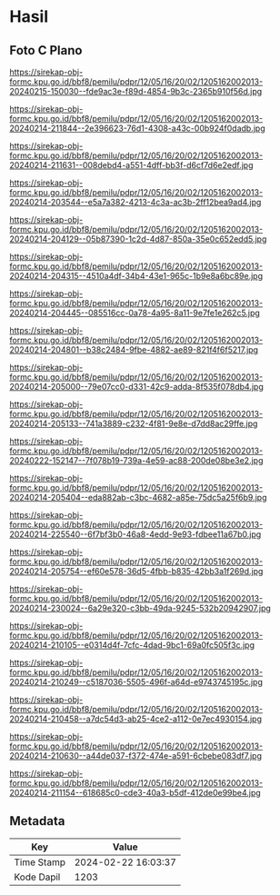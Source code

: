 # Hasil

## Foto C Plano

https://sirekap-obj-formc.kpu.go.id/bbf8/pemilu/pdpr/12/05/16/20/02/1205162002013-20240215-150030--fde9ac3e-f89d-4854-9b3c-2365b910f56d.jpg

https://sirekap-obj-formc.kpu.go.id/bbf8/pemilu/pdpr/12/05/16/20/02/1205162002013-20240214-211844--2e396623-76d1-4308-a43c-00b924f0dadb.jpg

https://sirekap-obj-formc.kpu.go.id/bbf8/pemilu/pdpr/12/05/16/20/02/1205162002013-20240214-211631--008debd4-a551-4dff-bb3f-d6cf7d6e2edf.jpg

https://sirekap-obj-formc.kpu.go.id/bbf8/pemilu/pdpr/12/05/16/20/02/1205162002013-20240214-203544--e5a7a382-4213-4c3a-ac3b-2ff12bea9ad4.jpg

https://sirekap-obj-formc.kpu.go.id/bbf8/pemilu/pdpr/12/05/16/20/02/1205162002013-20240214-204129--05b87390-1c2d-4d87-850a-35e0c652edd5.jpg

https://sirekap-obj-formc.kpu.go.id/bbf8/pemilu/pdpr/12/05/16/20/02/1205162002013-20240214-204315--4510a4df-34b4-43e1-965c-1b9e8a6bc89e.jpg

https://sirekap-obj-formc.kpu.go.id/bbf8/pemilu/pdpr/12/05/16/20/02/1205162002013-20240214-204445--085516cc-0a78-4a95-8a11-9e7fe1e262c5.jpg

https://sirekap-obj-formc.kpu.go.id/bbf8/pemilu/pdpr/12/05/16/20/02/1205162002013-20240214-204801--b38c2484-9fbe-4882-ae89-821f4f6f5217.jpg

https://sirekap-obj-formc.kpu.go.id/bbf8/pemilu/pdpr/12/05/16/20/02/1205162002013-20240214-205000--79e07cc0-d331-42c9-adda-8f535f078db4.jpg

https://sirekap-obj-formc.kpu.go.id/bbf8/pemilu/pdpr/12/05/16/20/02/1205162002013-20240214-205133--741a3889-c232-4f81-9e8e-d7dd8ac29ffe.jpg

https://sirekap-obj-formc.kpu.go.id/bbf8/pemilu/pdpr/12/05/16/20/02/1205162002013-20240222-152147--7f078b19-739a-4e59-ac88-200de08be3e2.jpg

https://sirekap-obj-formc.kpu.go.id/bbf8/pemilu/pdpr/12/05/16/20/02/1205162002013-20240214-205404--eda882ab-c3bc-4682-a85e-75dc5a25f6b9.jpg

https://sirekap-obj-formc.kpu.go.id/bbf8/pemilu/pdpr/12/05/16/20/02/1205162002013-20240214-225540--6f7bf3b0-46a8-4edd-9e93-fdbee11a67b0.jpg

https://sirekap-obj-formc.kpu.go.id/bbf8/pemilu/pdpr/12/05/16/20/02/1205162002013-20240214-205754--ef60e578-36d5-4fbb-b835-42bb3a1f269d.jpg

https://sirekap-obj-formc.kpu.go.id/bbf8/pemilu/pdpr/12/05/16/20/02/1205162002013-20240214-230024--6a29e320-c3bb-49da-9245-532b20942907.jpg

https://sirekap-obj-formc.kpu.go.id/bbf8/pemilu/pdpr/12/05/16/20/02/1205162002013-20240214-210105--e0314d4f-7cfc-4dad-9bc1-69a0fc505f3c.jpg

https://sirekap-obj-formc.kpu.go.id/bbf8/pemilu/pdpr/12/05/16/20/02/1205162002013-20240214-210249--c5187036-5505-496f-a64d-e9743745195c.jpg

https://sirekap-obj-formc.kpu.go.id/bbf8/pemilu/pdpr/12/05/16/20/02/1205162002013-20240214-210458--a7dc54d3-ab25-4ce2-a112-0e7ec4930154.jpg

https://sirekap-obj-formc.kpu.go.id/bbf8/pemilu/pdpr/12/05/16/20/02/1205162002013-20240214-210630--a44de037-f372-474e-a591-6cbebe083df7.jpg

https://sirekap-obj-formc.kpu.go.id/bbf8/pemilu/pdpr/12/05/16/20/02/1205162002013-20240214-211154--618685c0-cde3-40a3-b5df-412de0e99be4.jpg


## Metadata

| Key        | Value               |
| ---------- | ------------------- |
| Time Stamp | 2024-02-22 16:03:37 |
| Kode Dapil | 1203                |



